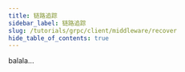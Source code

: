 ```yaml
---
title: 链路追踪
sidebar_label: 链路追踪
slug: /tutorials/grpc/client/middleware/recover
hide_table_of_contents: true
---
```

balala...